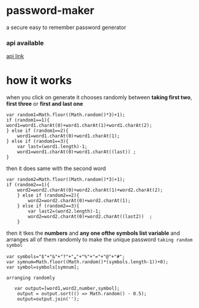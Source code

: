 # password-maker
a secure easy to remember password generator 
### api available
[api link](/api)
# how it works
when you click on generate 
it chooses randomly between **taking first two**, **first three** or **first and last one**
```
var random1=Math.floor((Math.random()*3)+1);
if (random1==1){
word1=word1.charAt(0)+word1.charAt(1)+word1.charAt(2);
} else if (random1==2){
    word1=word1.charAt(0)+word1.charAt(1);
} else if (random1==3){
    var last=(word1.length)-1;
    word1=word1.charAt(0)+word1.charAt((last)) ; 
}
```
then it does same with the second word
```
var random2=Math.floor((Math.random()*3)+1);
if (random2==1){
    word2=word2.charAt(0)+word2.charAt(1)+word2.charAt(2);
    } else if (random2==2){
        word2=word2.charAt(0)+word2.charAt(1);
    } else if (random2==3){
        var last2=(word2.length)-1;
        word2=word2.charAt(0)+word2.charAt((last2))  ;
    }
```
then it tkes the **numbers** and **any one ofthe symbols list variable** and arranges all of them randomly to make the unique password
`taking random symbol`
```
var symbols="$"+"&"+"?"+"⁎"+"%"+"="+"@"+"#";
var symnum=Math.floor((Math.random()*(symbols.length-1))+0);
var symbol=symbols[symnum];
```
`arranging randomly`
```
   var output=[word1,word2,number,symbol];
    output = output.sort(() => Math.random() - 0.5);
    output=output.join('');
```
